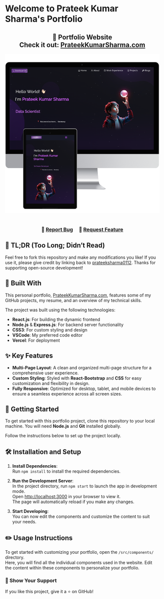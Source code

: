 # Welcome to Prateek Kumar Sharma's Portfolio
<h2 align="center">
  🚀 Portfolio Website<br/>
  Check it out: <a href="https://prateekkumarsharma.vercel.app/" target="_blank">PrateekKumarSharma.com</a>
</h2>
<div align="center">
  <img alt="Demo" src="./Images/readmeShowcase.png" />
</div>

<br/>

<h3 align="center">
    🔹 <a href="https://github.com/prateeksharma0112/Portfolio/issues">Report Bug</a> &nbsp; &nbsp;
    🔹 <a href="https://github.com/prateeksharma0112/Portfolio/issues">Request Feature</a>
</h3>

## 📌 TL;DR (Too Long; Didn’t Read)

Feel free to fork this repository and make any modifications you like! If you use it, please give credit by linking back to [prateeksharma0112](https://github.com/prateeksharma0112/Portfolio). Thanks for supporting open-source development!

## 🔧 Built With

This personal portfolio, <a href="https://prateekkumarsharma.vercel.app/" target="_blank">PrateekKumarSharma.com</a>, features some of my GitHub projects, my resume, and an overview of my technical skills.<br>

The project was built using the following technologies:

- **React.js**: For building the dynamic frontend
- **Node.js** & **Express.js**: For backend server functionality
- **CSS3**: For custom styling and design
- **VSCode**: My preferred code editor
- **Vercel**: For deployment

## ✨ Key Features

- **Multi-Page Layout**: A clean and organized multi-page structure for a comprehensive user experience.
- **Custom Styling**: Styled with **React-Bootstrap** and **CSS** for easy customization and flexibility in design.
- **Fully Responsive**: Optimized for desktop, tablet, and mobile devices to ensure a seamless experience across all screen sizes.


## 🚀 Getting Started

To get started with this portfolio project, clone this repository to your local machine. You will need **Node.js** and **Git** installed globally.

Follow the instructions below to set up the project locally.

## 🛠 Installation and Setup

1. **Install Dependencies**:  
   Run `npm install` to install the required dependencies.

2. **Run the Development Server**:  
   In the project directory, run `npm start` to launch the app in development mode.  
   Open [http://localhost:3000](http://localhost:3000) in your browser to view it.  
   The page will automatically reload if you make any changes.

3. **Start Developing**:  
   You can now edit the components and customize the content to suit your needs.


## ✏️ Usage Instructions

To get started with customizing your portfolio, open the `/src/components/` directory.  
Here, you will find all the individual components used in the website. Edit the content within these components to personalize your portfolio.


### 🌟 Show Your Support

If you like this project, give it a ⭐ on GitHub!
